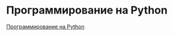 # Программирование на Python

[Программирование на Python](https://www.ibm.com/developerworks/ru/library/l-python_part_1/)